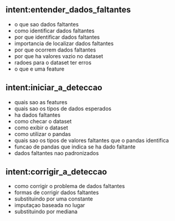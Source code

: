 ## intent:entender_dados_faltantes
- o que sao dados faltantes
- como identificar dados faltantes
- por que identificar dados faltantes
- importancia de localizar dados faltantes
- por que ocorrem dados faltantes
- por que ha valores vazio no dataset
- radoes para o dataset ter erros
- o que e uma feature

## intent:iniciar_a_deteccao
- quais sao as features
- quais sao os tipos de dados esperados
- ha dados faltantes
- como checar o dataset
- como exibir o dataset
- como utilizar o pandas
- quais sao os tipos de valores faltantes que o pandas identifica
- funcao de pandas que indica se ha dado faltante
- dados faltantes nao padronizados

## intent:corrigir_a_deteccao
- como corrigir o problema de dados faltantes
- formas de corrigir dados faltantes
- substituindo por uma constante
- imputaçao baseada no lugar
- substituindo por mediana
